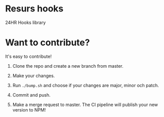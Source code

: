 # Resurs hooks

24HR Hooks library

# Want to contribute?

It's easy to contribute!

1. Clone the repo and create a new branch from master.

2. Make your changes.

3. Run `./bump.sh` and choose if your changes are major, minor och patch.

4. Commit and push.

5. Make a merge request to master. The CI pipeline will publish your new version to NPM!
